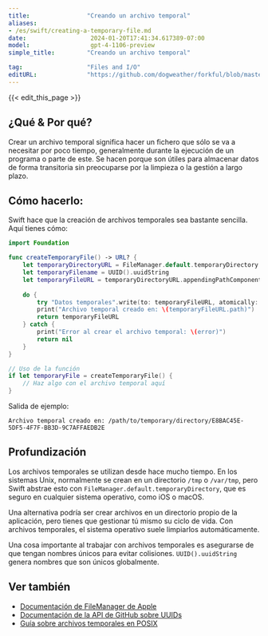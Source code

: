 ```yaml
---
title:                "Creando un archivo temporal"
aliases:
- /es/swift/creating-a-temporary-file.md
date:                  2024-01-20T17:41:34.617389-07:00
model:                 gpt-4-1106-preview
simple_title:         "Creando un archivo temporal"

tag:                  "Files and I/O"
editURL:              "https://github.com/dogweather/forkful/blob/master/content/es/swift/creating-a-temporary-file.md"
---
```


{{< edit_this_page >}}

## ¿Qué & Por qué?
Crear un archivo temporal significa hacer un fichero que sólo se va a necesitar por poco tiempo, generalmente durante la ejecución de un programa o parte de este. Se hacen porque son útiles para almacenar datos de forma transitoria sin preocuparse por la limpieza o la gestión a largo plazo.

## Cómo hacerlo:
Swift hace que la creación de archivos temporales sea bastante sencilla. Aquí tienes cómo:

```Swift
import Foundation

func createTemporaryFile() -> URL? {
    let temporaryDirectoryURL = FileManager.default.temporaryDirectory
    let temporaryFilename = UUID().uuidString
    let temporaryFileURL = temporaryDirectoryURL.appendingPathComponent(temporaryFilename)
    
    do {
        try "Datos temporales".write(to: temporaryFileURL, atomically: true, encoding: .utf8)
        print("Archivo temporal creado en: \(temporaryFileURL.path)")
        return temporaryFileURL
    } catch {
        print("Error al crear el archivo temporal: \(error)")
        return nil
    }
}

// Uso de la función
if let temporaryFile = createTemporaryFile() {
    // Haz algo con el archivo temporal aquí
}
```

Salida de ejemplo:
```
Archivo temporal creado en: /path/to/temporary/directory/E8BAC45E-5DF5-4F7F-BB3D-9C7AFFAEDB2E
```

## Profundización
Los archivos temporales se utilizan desde hace mucho tiempo. En los sistemas Unix, normalmente se crean en un directorio `/tmp` o `/var/tmp`, pero Swift abstrae esto con `FileManager.default.temporaryDirectory`, que es seguro en cualquier sistema operativo, como iOS o macOS.

Una alternativa podría ser crear archivos en un directorio propio de la aplicación, pero tienes que gestionar tú mismo su ciclo de vida. Con archivos temporales, el sistema operativo suele limpiarlos automáticamente.

Una cosa importante al trabajar con archivos temporales es asegurarse de que tengan nombres únicos para evitar colisiones. `UUID().uuidString` genera nombres que son únicos globalmente.

## Ver también

- [Documentación de FileManager de Apple](https://developer.apple.com/documentation/foundation/filemanager)
- [Documentación de la API de GitHub sobre UUIDs](https://developer.apple.com/documentation/foundation/uuid)
- [Guía sobre archivos temporales en POSIX](https://pubs.opengroup.org/onlinepubs/9699919799/basedefs/V1_chap10.html)
